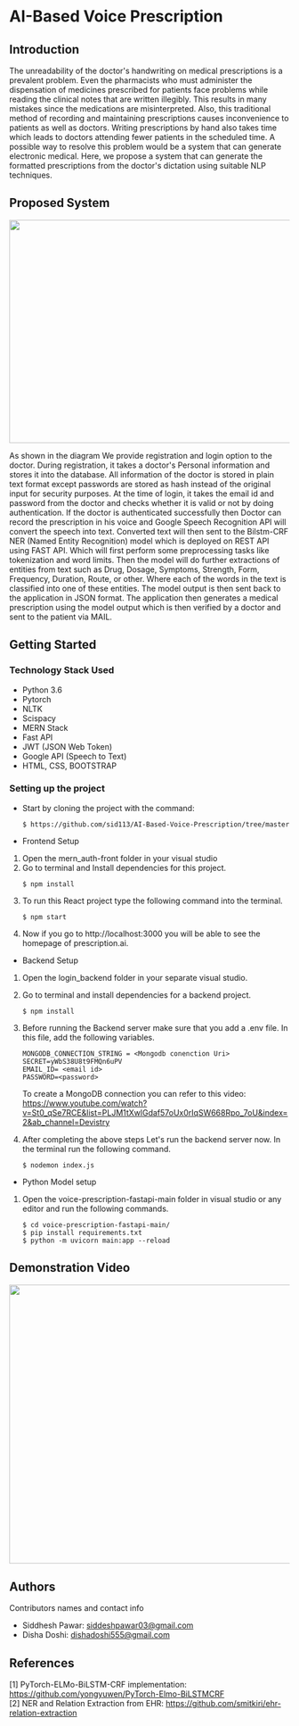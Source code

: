 # AI-Based Voice Prescription 
## Introduction 
The unreadability of the doctor's handwriting on medical prescriptions is a prevalent problem. Even the pharmacists who must administer the dispensation of medicines prescribed for patients face problems while reading the clinical notes that are written illegibly. This results in many mistakes since the medications are misinterpreted. Also, this traditional method of recording and maintaining prescriptions causes inconvenience to patients as well as doctors. Writing prescriptions by hand also takes time which leads to doctors attending fewer patients in the scheduled time. A possible way to resolve this problem would be a system that can generate electronic medical.
Here, we propose a system that can generate the formatted prescriptions from the doctor's dictation using suitable NLP techniques.

## Proposed System 

<img src="https://github.com/disha2000/AI-Based-Voice-Prescription-/blob/master/assets/architecture.png" width="900" height="400" />

As shown in the diagram We provide registration and login option to the doctor. During registration, it takes a doctor's Personal information and stores it into the database. All information of the doctor is stored in plain text format except passwords are stored as hash instead of the original input for security purposes. At the time of login, it takes the email id and password from the doctor and checks whether it is valid or not by doing authentication.
If the doctor is authenticated successfully then Doctor can record the prescription in his voice and Google Speech Recognition API will convert the speech into text. Converted text will then sent to the Bilstm-CRF NER (Named Entity Recognition) model which is deployed on REST API using FAST API. Which will first perform some preprocessing tasks like tokenization and word limits. Then the model will do further extractions of entities from text such as  Drug, Dosage, Symptoms, Strength, Form, Frequency, Duration, Route, or other. Where each of the words in the text is classified into one of these entities. 
The model output is then sent back to the application in JSON format. The application then generates a medical prescription using the model output which is then verified by a doctor and sent to the patient via MAIL.



## Getting Started

### Technology Stack Used 

* Python 3.6
* Pytorch
* NLTK
* Scispacy
* MERN Stack 
* Fast API
* JWT (JSON Web Token)
* Google API (Speech to Text)
* HTML,&nbsp;CSS,&nbsp;BOOTSTRAP

### Setting up the project 
* Start by cloning the project with the command:
  ```
  $ https://github.com/sid113/AI-Based-Voice-Prescription/tree/master
  ```
* Frontend Setup 
1. Open the  mern_auth-front folder in your visual studio 
2. Go to terminal and Install dependencies for this project.
    ```
    $ npm install
    ```
3. To run this React project type the following command into the terminal.
    ```
    $ npm start
    ```
4. Now if you go to http://localhost:3000 you will be able to see the homepage of prescription.ai.
* Backend Setup
1. Open the login_backend folder in your separate visual studio.
2. Go to terminal and install dependencies for a backend project.
    ```
    $ npm install
    ```
3. Before running the Backend server make sure that you add a .env file. In this file, add the following variables.
    ```
    MONGODB_CONNECTION_STRING = <Mongodb conenction Uri>
    SECRET=yWbS38U8t9FMQn6uPV
    EMAIL_ID= <email id>
    PASSWORD=<password>
    ```
    To create a MongoDB connection you can refer to this video:<br>
    https://www.youtube.com/watch?v=St0_qSe7RCE&list=PLJM1tXwlGdaf57oUx0rIqSW668Rpo_7oU&index=2&ab_channel=Devistry

4. After completing the above steps Let's run the backend server now.  In the terminal run the following command.
    ```
    $ nodemon index.js 
    ```
* Python Model setup
1. Open the voice-prescription-fastapi-main folder in visual studio or any editor and run the following commands.
    ```
    $ cd voice-prescription-fastapi-main/
    $ pip install requirements.txt 
    $ python -m uvicorn main:app --reload
    ```
## Demonstration Video
<img src="https://github.com/disha2000/AI-Based-Voice-Prescription-/blob/master/assets/demo%20gif.gif" width="800" height="500" />

## Authors

Contributors names and contact info

* Siddhesh Pawar:&nbsp;siddeshpawar03@gmail.com
* Disha Doshi:&nbsp;dishadoshi555@gmail.com

## References
[1] PyTorch-ELMo-BiLSTM-CRF implementation: https://github.com/yongyuwen/PyTorch-Elmo-BiLSTMCRF<br>
[2] NER and Relation Extraction from EHR: https://github.com/smitkiri/ehr-relation-extraction


